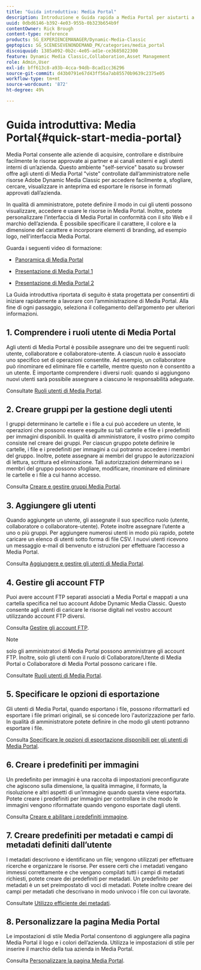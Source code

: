 ```yaml
---
title: "Guida introduttiva: Media Portal"
description: Introduzione e Guida rapida a Media Portal per aiutarti a iniziare rapidamente a utilizzare le tecniche e l’amministrazione di Media Portal in Adobe Dynamic Media Classic.
uuid: 0dbd6146-b392-4e03-955b-0b323b654b9f
contentOwner: Rick Brough
content-type: reference
products: SG_EXPERIENCEMANAGER/Dynamic-Media-Classic
geptopics: SG_SCENESEVENONDEMAND_PK/categories/media_portal
discoiquuid: 1385a092-0b2c-4e05-ad1e-ce3685022300
feature: Dynamic Media Classic,Collaboration,Asset Management
role: Admin,User
exl-id: bff613c8-a93b-4cca-94db-8cad1cc36296
source-git-commit: d43b0791e67d43ff56a7ab85570b9639c2375e05
workflow-type: tm+mt
source-wordcount: '872'
ht-degree: 49%

---
```


# Guida introduttiva: Media Portal{#quick-start-media-portal}

Media Portal consente alle aziende di acquisire, controllare e distribuire facilmente le risorse approvate ai partner e ai canali esterni e agli utenti interni di un’azienda. Questo ambiente &quot;self-service&quot; basato su browser offre agli utenti di Media Portal &quot;viste&quot; controllate dall’amministratore nelle risorse Adobe Dynamic Media Classic per accedere facilmente a, sfogliare, cercare, visualizzare in anteprima ed esportare le risorse in formati approvati dall’azienda.

In qualità di amministratore, potete definire il modo in cui gli utenti possono visualizzare, accedere e usare le risorse in Media Portal. Inoltre, potete personalizzare l’interfaccia di Media Portal in conformità con il sito Web e il marchio dell’azienda. È possibile specificare il carattere, il colore e la dimensione del carattere e incorporare elementi di branding, ad esempio logo, nell&#39;interfaccia Media Portal.

Guarda i seguenti video di formazione:

* [Panoramica di Media Portal](https://s7d5.scene7.com/s7viewers/html5/VideoViewer.html?videoserverurl=https://s7d5.scene7.com/is/content/&amp;emailurl=https://s7d5.scene7.com/s7/emailFriend&amp;serverUrl=https://s7d5.scene7.com/is/image/&amp;config=Scene7SharedAssets/Universal_HTML5_Video&amp;contenturl=https://s7d5.scene7.com/skins/&amp;asset=S7tutorials/544_mp_overview1_converted%20renamed_Done-AVS)

* [Presentazione di Media Portal 1](https://s7d5.scene7.com/s7viewers/html5/VideoViewer.html?videoserverurl=https://s7d5.scene7.com/is/content/&amp;emailurl=https://s7d5.scene7.com/s7/emailFriend&amp;serverUrl=https://s7d5.scene7.com/is/image/&amp;config=Scene7SharedAssets/Universal_HTML5_Video&amp;contenturl=https://s7d5.scene7.com/skins/&amp;asset=S7tutorials/545_mp_tour1_user_converted%20renamed_Done-AVS)

* [Presentazione di Media Portal 2](https://s7d5.scene7.com/s7viewers/html5/VideoViewer.html?videoserverurl=https://s7d5.scene7.com/is/content/&amp;emailurl=https://s7d5.scene7.com/s7/emailFriend&amp;serverUrl=https://s7d5.scene7.com/is/image/&amp;config=Scene7SharedAssets/Universal_HTML5_Video&amp;contenturl=https://s7d5.scene7.com/skins/&amp;asset=S7tutorials/546_mp_tour2_admin_converted%20renamed_Done-AVS)

La Guida introduttiva riportata di seguito è stata progettata per consentirti di iniziare rapidamente a lavorare con l’amministrazione di Media Portal. Alla fine di ogni passaggio, seleziona il collegamento dell’argomento per ulteriori informazioni.

## 1. Comprendere i ruoli utente di Media Portal

Agli utenti di Media Portal è possibile assegnare uno dei tre seguenti ruoli: utente, collaboratore e collaboratore-utente. A ciascun ruolo è associato uno specifico set di operazioni consentite. Ad esempio, un collaboratore può rinominare ed eliminare file e cartelle, mentre questo non è consentito a un utente. È importante comprendere i diversi ruoli: quando si aggiungono nuovi utenti sarà possibile assegnare a ciascuno le responsabilità adeguate. 

Consultate [Ruoli utenti di Media Portal](media-portal-user-roles.md#media_portal_user_roles).

## 2. Creare gruppi per la gestione degli utenti

I gruppi determinano le cartelle e i file a cui può accedere un utente, le operazioni che possono essere eseguite su tali cartelle e file e i predefiniti per immagini disponibili. In qualità di amministratore, il vostro primo compito consiste nel creare dei gruppi. Per ciascun gruppo potete definire le cartelle, i file e i predefiniti per immagini a cui potranno accedere i membri del gruppo. Inoltre, potete assegnare ai membri del gruppo le autorizzazioni di lettura, scrittura ed eliminazione. Tali autorizzazioni determinano se i membri del gruppo possono sfogliare, modificare, rinominare ed eliminare le cartelle e i file a cui hanno accesso. 

Consulta [Creare e gestire gruppi Media Portal](creating-media-portal-groups.md#creating_and_managing_media_portal_groups).

## 3. Aggiungere gli utenti

Quando aggiungete un utente, gli assegnate il suo specifico ruolo (utente, collaboratore o collaboratore-utente). Potete inoltre assegnare l’utente a uno o più gruppi. Per aggiungere numerosi utenti in modo più rapido, potete caricare un elenco di utenti sotto forma di file CSV. I nuovi utenti ricevono un messaggio e-mail di benvenuto e istruzioni per effettuare l’accesso a Media Portal. 

Consulta [Aggiungere e gestire gli utenti di Media Portal](adding-media-portal-users.md#adding_and_managing_media_portal_users).

## 4. Gestire gli account FTP

Puoi avere account FTP separati associati a Media Portal e mappati a una cartella specifica nel tuo account Adobe Dynamic Media Classic. Questo consente agli utenti di caricare le risorse digitali nel vostro account utilizzando account FTP diversi.

Consulta [Gestire gli account FTP](ftp-accounts.md#managing_ftp_accounts).

>[!NOTE]
>
>solo gli amministratori di Media Portal possono amministrare gli account FTP. Inoltre, solo gli utenti con il ruolo di Collaboratore/Utente di Media Portal o Collaboratore di Media Portal possono caricare i file.

Consultate [Ruoli utenti di Media Portal](media-portal-user-roles.md#media_portal_user_roles).

## 5. Specificare le opzioni di esportazione

Gli utenti di Media Portal, quando esportano i file, possono riformattarli ed esportare i file primari originali, se si concede loro l&#39;autorizzazione per farlo. In qualità di amministratore potete definire in che modo gli utenti potranno esportare i file. 

Consulta [Specificare le opzioni di esportazione disponibili per gli utenti di Media Portal](specifying-export-options-available-media.md#specifying_export_options_available_to_media_portal_users).

## 6. Creare i predefiniti per immagini

Un predefinito per immagini è una raccolta di impostazioni preconfigurate che agiscono sulla dimensione, la qualità immagine, il formato, la risoluzione e altri aspetti di un’immagine quando questa viene esportata. Potete creare i predefiniti per immagini per controllare in che modo le immagini vengono riformattate quando vengono esportate dagli utenti. 

Consulta [Creare e abilitare i predefiniti immagine](creating-enabling-image-presets.md#creating_and_enabling_image_presets).

## 7. Creare predefiniti per metadati e campi di metadati definiti dall’utente

I metadati descrivono e identificano un file; vengono utilizzati per effettuare ricerche e organizzare le risorse. Per essere certi che i metadati vengano immessi correttamente e che vengano compilati tutti i campi di metadati richiesti, potete creare dei predefiniti per metadati. Un predefinito per metadati è un set preimpostato di voci di metadati. Potete inoltre creare dei campi per metadati che descrivano in modo univoco i file con cui lavorate. 

Consultate [Utilizzo efficiente dei metadati](making-efficient-metadata.md#making_more_efficient_use_of_metadata).

## 8. Personalizzare la pagina Media Portal

Le impostazioni di stile Media Portal consentono di aggiungere alla pagina Media Portal il logo e i colori dell’azienda. Utilizza le impostazioni di stile per inserire il marchio della tua azienda in Media Portal.

Consulta [Personalizzare la pagina Media Portal](customizing-media-portal-screen.md#customizing_the_media_portal_screen).
